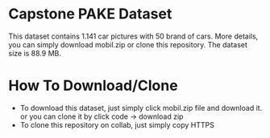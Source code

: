 # Capstone PAKE Dataset
This dataset contains 1.141 car pictures with 50 brand of cars. More details, you can simply download mobil.zip or clone this repository. The dataset size is 88.9 MB.

# How To Download/Clone
 - To download this dataset, just simply click mobil.zip file and download it. or you can clone it by click code -> download zip
 - To clone this repository on collab, just simply copy HTTPS

